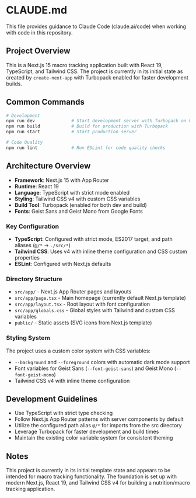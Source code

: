 # CLAUDE.md

This file provides guidance to Claude Code (claude.ai/code) when working with code in this repository.

## Project Overview

This is a Next.js 15 macro tracking application built with React 19, TypeScript, and Tailwind CSS. The project is currently in its initial state as created by `create-next-app` with Turbopack enabled for faster development builds.

## Common Commands

```bash
# Development
npm run dev              # Start development server with Turbopack on http://localhost:3000
npm run build            # Build for production with Turbopack
npm run start            # Start production server

# Code Quality
npm run lint             # Run ESLint for code quality checks
```

## Architecture Overview

- **Framework**: Next.js 15 with App Router
- **Runtime**: React 19
- **Language**: TypeScript with strict mode enabled
- **Styling**: Tailwind CSS v4 with custom CSS variables
- **Build Tool**: Turbopack (enabled for both dev and build)
- **Fonts**: Geist Sans and Geist Mono from Google Fonts

### Key Configuration

- **TypeScript**: Configured with strict mode, ES2017 target, and path aliases (`@/*` → `./src/*`)
- **Tailwind CSS**: Uses v4 with inline theme configuration and CSS custom properties
- **ESLint**: Configured with Next.js defaults

### Directory Structure

- `src/app/` - Next.js App Router pages and layouts
- `src/app/page.tsx` - Main homepage (currently default Next.js template)
- `src/app/layout.tsx` - Root layout with font configuration
- `src/app/globals.css` - Global styles with Tailwind and custom CSS variables
- `public/` - Static assets (SVG icons from Next.js template)

### Styling System

The project uses a custom color system with CSS variables:
- `--background` and `--foreground` colors with automatic dark mode support
- Font variables for Geist Sans (`--font-geist-sans`) and Geist Mono (`--font-geist-mono`)
- Tailwind CSS v4 with inline theme configuration

## Development Guidelines

- Use TypeScript with strict type checking
- Follow Next.js App Router patterns with server components by default
- Utilize the configured path alias `@/*` for imports from the src directory
- Leverage Turbopack for faster development and build times
- Maintain the existing color variable system for consistent theming

## Notes

This project is currently in its initial template state and appears to be intended for macro tracking functionality. The foundation is set up with modern Next.js, React 19, and Tailwind CSS v4 for building a nutrition/macro tracking application.